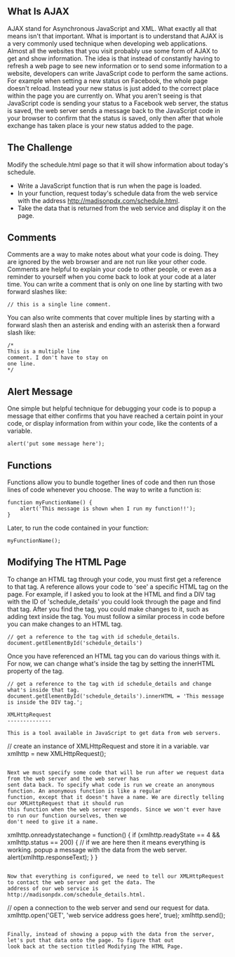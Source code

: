 What Is AJAX
------------

AJAX stand for Asynchronous JavaScript and XML. What exactly all that means isn't that important. What is important is
to understand that AJAX is a very commonly used technique when developing web applications. Almost all the websites that
you visit probably use some form of AJAX to get and show information. The idea is that instead of constantly having to
refresh a web page to see new information or to send some information to a website, developers can write JavaScript
code to perform the same actions. For example when setting a new status on Facebook, the whole page doesn't reload.
Instead your new status is just added to the correct place within the page you are currently on. What you aren't seeing
is that JavaScript code is sending your status to a Facebook web server, the status is saved, the web server sends a
message back to the JavaScript code in your browser to confirm that the status is saved, only then after that whole
exchange has taken place is your new status added to the page.

The Challenge
-------------

Modify the schedule.html page so that it will show information about today's schedule.

- Write a JavaScript function that is run when the page is loaded.
- In your function, request today's schedule data from the web service with the address http://madisonpdx.com/schedule.html.
- Take the data that is returned from the web service and display it on the page.

Comments
--------

Comments are a way to make notes about what your code is doing. They are ignored by the web browser and are not run
like your other code. Comments are helpful to explain your code to other people, or even as a reminder to yourself
when you come back to look at your code at a later time. You can write a comment that is only on one line by starting
with two forward slashes like:

```
// this is a single line comment.
```

You can also write comments that cover multiple lines by starting with a forward slash then an asterisk and ending
with an asterisk then a forward slash like:

```
/*
This is a multiple line
comment. I don't have to stay on
one line.
*/
```

Alert Message
-------------

One simple but helpful technique for debugging your code is to popup a message that either confirms that
you have reached a certain point in your code, or display information from within your code, like the contents
of a variable.

```
alert('put some message here');
```

Functions
---------

Functions allow you to bundle together lines of code and then run those lines of code whenever you choose.
The way to write a function is:

```
function myFunctionName() {
    alert('This message is shown when I run my function!!');
}
```

Later, to run the code contained in your function:

```
myFunctionName();
```

Modifying The HTML Page
-----------------------

To change an HTML tag through your code, you must first get a reference to that tag. A reference allows your code
to 'see' a specific HTML tag on the page. For example, if I asked you to look at the HTML and find a DIV tag with
the ID of 'schedule_details' you could look through the page and find that tag. After you find the tag, you could
make changes to it, such as adding text inside the tag. You must follow a similar process in code before you
can make changes to an HTML tag.

```
// get a reference to the tag with id schedule_details.
document.getElementById('schedule_details')
```

Once you have referenced an HTML tag you can do various things with it. For now, we can change what's inside the
tag by setting the innerHTML property of the tag.

```
// get a reference to the tag with id schedule_details and change what's inside that tag.
document.getElementById('schedule_details').innerHTML = 'This message is inside the DIV tag.';

XMLHttpRequest
--------------

This is a tool available in JavaScript to get data from web servers.

```
// create an instance of XMLHttpRequest and store it in a variable.
var xmlhttp = new XMLHttpRequest();
```

Next we must specify some code that will be run after we request data from the web server and the web server has
sent data back. To specify what code is run we create an anonymous function. An anonymous function is like a regular
function, except that it doesn't have a name. We are directly telling our XMLHttpRequest that it should run
this function when the web server responds. Since we won't ever have to run our function ourselves, then we
don't need to give it a name.

```
xmlhttp.onreadystatechange = function() {
    if (xmlhttp.readyState == 4 && xmlhttp.status == 200) {
        // if we are here then it means everything is working. popup a message with the data from the web server.
        alert(xmlhttp.responseText);
    }
}
```

Now that everything is configured, we need to tell our XMLHttpRequest to contact the web server and get the data. The
address of our web service is http://madisonpdx.com/schedule_details.html.

```
// open a connection to the web server and send our request for data.
xmlhttp.open('GET', 'web service address goes here', true);
xmlhttp.send();
```

Finally, instead of showing a popup with the data from the server, let's put that data onto the page. To figure that out
look back at the section titled Modifying The HTML Page.

